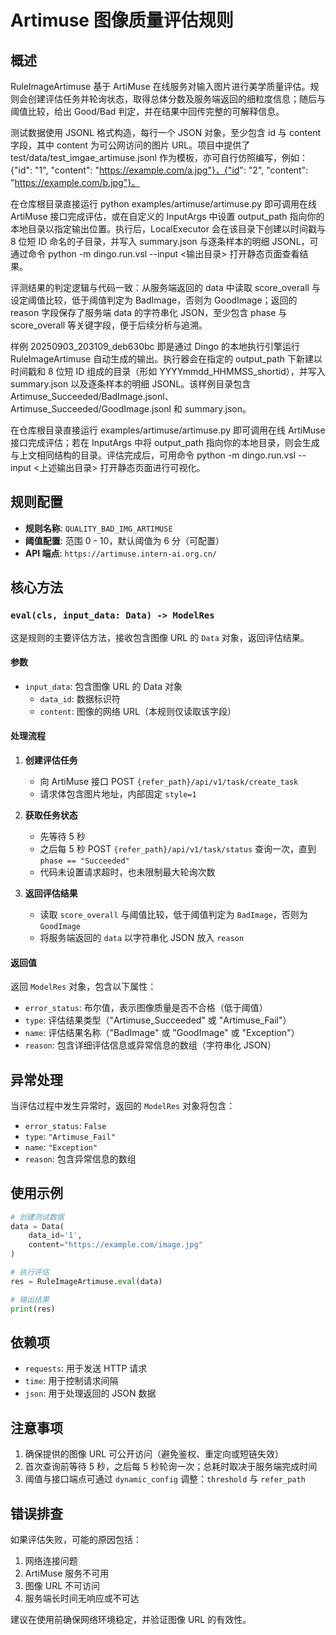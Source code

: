 # Artimuse 图像质量评估规则

## 概述

RuleImageArtimuse 基于 ArtiMuse 在线服务对输入图片进行美学质量评估。规则会创建评估任务并轮询状态，取得总体分数及服务端返回的细粒度信息；随后与阈值比较，给出 Good/Bad 判定，并在结果中回传完整的可解释信息。

测试数据使用 JSONL 格式构造，每行一个 JSON 对象，至少包含 id 与 content 字段，其中 content 为可公网访问的图片 URL。项目中提供了 test/data/test_imgae_artimuse.jsonl 作为模板，亦可自行仿照编写，例如：{"id": "1", "content": "https://example.com/a.jpg"}，{"id": "2", "content": "https://example.com/b.jpg"}。

在仓库根目录直接运行 python examples/artimuse/artimuse.py 即可调用在线 ArtiMuse 接口完成评估，或在自定义的 InputArgs 中设置 output_path 指向你的本地目录以指定输出位置。执行后，LocalExecutor 会在该目录下创建以时间戳与 8 位短 ID 命名的子目录，并写入 summary.json 与逐条样本的明细 JSONL，可通过命令 python -m dingo.run.vsl --input <输出目录> 打开静态页面查看结果。

评测结果的判定逻辑与代码一致：从服务端返回的 data 中读取 score_overall 与设定阈值比较，低于阈值判定为 BadImage，否则为 GoodImage；返回的 reason 字段保存了服务端 data 的字符串化 JSON，至少包含 phase 与 score_overall 等关键字段，便于后续分析与追溯。


样例 20250903_203109_deb630bc 即是通过 Dingo 的本地执行引擎运行 RuleImageArtimuse 自动生成的输出。执行器会在指定的 output_path 下新建以时间戳和 8 位短 ID 组成的目录（形如 YYYYmmdd_HHMMSS_shortid），并写入 summary.json 以及逐条样本的明细 JSONL。该样例目录包含 Artimuse_Succeeded/BadImage.jsonl、Artimuse_Succeeded/GoodImage.jsonl 和 summary.json。

在仓库根目录直接运行 examples/artimuse/artimuse.py 即可调用在线 ArtiMuse 接口完成评估；若在 InputArgs 中将 output_path 指向你的本地目录，则会生成与上文相同结构的目录。评估完成后，可用命令 python -m dingo.run.vsl --input <上述输出目录> 打开静态页面进行可视化。

## 规则配置

- **规则名称**: `QUALITY_BAD_IMG_ARTIMUSE`
- **阈值配置**: 范围 0 - 10，默认阈值为 6 分（可配置）
- **API 端点**: `https://artimuse.intern-ai.org.cn/`

## 核心方法

### `eval(cls, input_data: Data) -> ModelRes`

这是规则的主要评估方法，接收包含图像 URL 的 `Data` 对象，返回评估结果。

#### 参数
- `input_data`: 包含图像 URL 的 Data 对象
  - `data_id`: 数据标识符
  - `content`: 图像的网络 URL（本规则仅读取该字段）

#### 处理流程

1. **创建评估任务**
   - 向 ArtiMuse 接口 POST `{refer_path}/api/v1/task/create_task`
   - 请求体包含图片地址，内部固定 `style=1`

2. **获取任务状态**
   - 先等待 5 秒
   - 之后每 5 秒 POST `{refer_path}/api/v1/task/status` 查询一次，直到 `phase == "Succeeded"`
   - 代码未设置请求超时，也未限制最大轮询次数

3. **返回评估结果**
   - 读取 `score_overall` 与阈值比较，低于阈值判定为 `BadImage`，否则为 `GoodImage`
   - 将服务端返回的 `data` 以字符串化 JSON 放入 `reason`

#### 返回值

返回 `ModelRes` 对象，包含以下属性：

- `error_status`: 布尔值，表示图像质量是否不合格（低于阈值）
- `type`: 评估结果类型（"Artimuse_Succeeded" 或 "Artimuse_Fail"）
- `name`: 评估结果名称（"BadImage" 或 "GoodImage" 或 "Exception"）
- `reason`: 包含详细评估信息或异常信息的数组（字符串化 JSON）

## 异常处理

当评估过程中发生异常时，返回的 `ModelRes` 对象将包含：

- `error_status`: `False`
- `type`: `"Artimuse_Fail"`
- `name`: `"Exception"`
- `reason`: 包含异常信息的数组

## 使用示例

```python
# 创建测试数据
data = Data(
    data_id='1',
    content="https://example.com/image.jpg"
)

# 执行评估
res = RuleImageArtimuse.eval(data)

# 输出结果
print(res)
```

## 依赖项

- `requests`: 用于发送 HTTP 请求
- `time`: 用于控制请求间隔
- `json`: 用于处理返回的 JSON 数据

## 注意事项

1. 确保提供的图像 URL 可公开访问（避免鉴权、重定向或短链失效）
2. 首次查询前等待 5 秒，之后每 5 秒轮询一次；总耗时取决于服务端完成时间
3. 阈值与接口端点可通过 `dynamic_config` 调整：`threshold` 与 `refer_path`

## 错误排查

如果评估失败，可能的原因包括：

1. 网络连接问题
2. ArtiMuse 服务不可用
3. 图像 URL 不可访问
4. 服务端长时间无响应或不可达

建议在使用前确保网络环境稳定，并验证图像 URL 的有效性。

